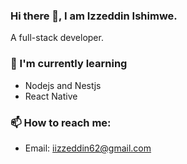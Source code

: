 
### Hi there 👋, I am Izzeddin Ishimwe.
A full-stack developer.

### 🌱 I'm currently learning
- Nodejs and Nestjs
- React Native

### 📫 How to reach me:
- Email: iizzeddin62@gmail.com
